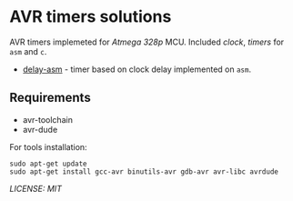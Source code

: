 # AVR timers solutions

AVR timers implemeted for *Atmega 328p* MCU.
Included *clock*, *timers* for `asm` and `c`.

* [delay-asm](https://github.com/mrLSD/avr-timers/tree/master/delay-asm) - timer based on clock delay implemented on `asm`.

## Requirements
* avr-toolchain
* avr-dude

For tools installation:
```
sudo apt-get update
sudo apt-get install gcc-avr binutils-avr gdb-avr avr-libc avrdude
```


*LICENSE: MIT*
